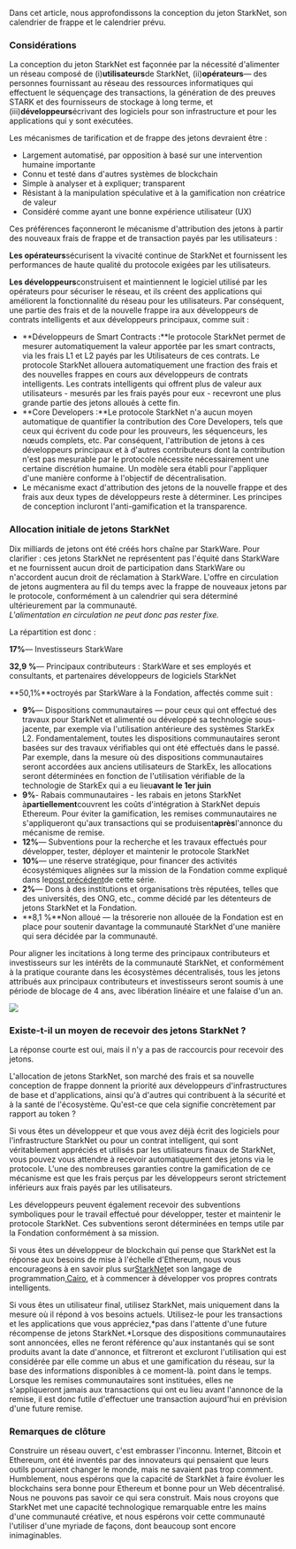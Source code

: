 Dans cet article, nous approfondissons la conception du jeton StarkNet, son calendrier de frappe et le calendrier prévu.

### Considérations

La conception du jeton StarkNet est façonnée par la nécessité d'alimenter un réseau composé de (i)**utilisateurs**de StarkNet, (ii)**opérateurs**— des personnes fournissant au réseau des ressources informatiques qui effectuent le séquençage des transactions, la génération de des preuves STARK et des fournisseurs de stockage à long terme, et (iii)**développeurs**écrivant des logiciels pour son infrastructure et pour les applications qui y sont exécutées.

Les mécanismes de tarification et de frappe des jetons devraient être :

* Largement automatisé, par opposition à basé sur une intervention humaine importante
* Connu et testé dans d'autres systèmes de blockchain
* Simple à analyser et à expliquer; transparent
* Résistant à la manipulation spéculative et à la gamification non créatrice de valeur
* Considéré comme ayant une bonne expérience utilisateur (UX)

Ces préférences façonneront le mécanisme d'attribution des jetons à partir des nouveaux frais de frappe et de transaction payés par les utilisateurs :

**Les opérateurs**sécurisent la vivacité continue de StarkNet et fournissent les performances de haute qualité du protocole exigées par les utilisateurs.

**Les développeurs**construisent et maintiennent le logiciel utilisé par les opérateurs pour sécuriser le réseau, et ils créent des applications qui améliorent la fonctionnalité du réseau pour les utilisateurs. Par conséquent, une partie des frais et de la nouvelle frappe ira aux développeurs de contrats intelligents et aux développeurs principaux, comme suit :

* **Développeurs de Smart Contracts :**le protocole StarkNet permet de mesurer automatiquement la valeur apportée par les smart contracts, via les frais L1 et L2 payés par les Utilisateurs de ces contrats. Le protocole StarkNet allouera automatiquement une fraction des frais et des nouvelles frappes en cours aux développeurs de contrats intelligents. Les contrats intelligents qui offrent plus de valeur aux utilisateurs - mesurés par les frais payés pour eux - recevront une plus grande partie des jetons alloués à cette fin.
* **Core Developers :**Le protocole StarkNet n'a aucun moyen automatique de quantifier la contribution des Core Developers, tels que ceux qui écrivent du code pour les prouveurs, les séquenceurs, les nœuds complets, etc. Par conséquent, l'attribution de jetons à ces développeurs principaux et à d'autres contributeurs dont la contribution n'est pas mesurable par le protocole nécessite nécessairement une certaine discrétion humaine. Un modèle sera établi pour l'appliquer d'une manière conforme à l'objectif de décentralisation.
* Le mécanisme exact d'attribution des jetons de la nouvelle frappe et des frais aux deux types de développeurs reste à déterminer. Les principes de conception incluront l'anti-gamification et la transparence.

### Allocation initiale de jetons StarkNet

Dix milliards de jetons ont été créés hors chaîne par StarkWare. Pour clarifier : ces jetons StarkNet ne représentent pas l'équité dans StarkWare et ne fournissent aucun droit de participation dans StarkWare ou n'accordent aucun droit de réclamation à StarkWare. L'offre en circulation de jetons augmentera au fil du temps avec la frappe de nouveaux jetons par le protocole, conformément à un calendrier qui sera déterminé ultérieurement par la communauté.\
*L'alimentation en circulation ne peut donc pas rester fixe.*

La répartition est donc :

**17%**— Investisseurs StarkWare

**32,9 %**— Principaux contributeurs : StarkWare et ses employés et consultants, et partenaires développeurs de logiciels StarkNet

**50,1%**octroyés par StarkWare à la Fondation, affectés comme suit :

* **9%**— Dispositions communautaires — pour ceux qui ont effectué des travaux pour StarkNet et alimenté ou développé sa technologie sous-jacente, par exemple via l'utilisation antérieure des systèmes StarkEx L2. Fondamentalement, toutes les dispositions communautaires seront basées sur des travaux vérifiables qui ont été effectués dans le passé. Par exemple, dans la mesure où des dispositions communautaires seront accordées aux anciens utilisateurs de StarkEx, les allocations seront déterminées en fonction de l'utilisation vérifiable de la technologie de StarkEx qui a eu lieu**avant le 1er juin**
* **9%**- Rabais communautaires - les rabais en jetons StarkNet à**partiellement**couvrent les coûts d'intégration à StarkNet depuis Ethereum. Pour éviter la gamification, les remises communautaires ne s'appliqueront qu'aux transactions qui se produisent**après**l'annonce du mécanisme de remise.
* **12%**— Subventions pour la recherche et les travaux effectués pour développer, tester, déployer et maintenir le protocole StarkNet
* **10%**— une réserve stratégique, pour financer des activités écosystémiques alignées sur la mission de la Fondation comme expliqué dans le[post précédent](https://medium.com/@starkware/part-2-a-decentralization-and-governance-proposal-for-starknet-23e335645778)de cette série.
* **2%**— Dons à des institutions et organisations très réputées, telles que des universités, des ONG, etc., comme décidé par les détenteurs de jetons StarkNet et la Fondation.
* **8,1 %**Non alloué — la trésorerie non allouée de la Fondation est en place pour soutenir davantage la communauté StarkNet d'une manière qui sera décidée par la communauté.

Pour aligner les incitations à long terme des principaux contributeurs et investisseurs sur les intérêts de la communauté StarkNet, et conformément à la pratique courante dans les écosystèmes décentralisés, tous les jetons attribués aux principaux contributeurs et investisseurs seront soumis à une période de blocage de 4 ans, avec libération linéaire et une falaise d'un an.

![](/assets/1_qcosthgskfd-q6bn3yzghq-1.png)

### Existe-t-il un moyen de recevoir des jetons StarkNet ?

La réponse courte est oui, mais il n'y a pas de raccourcis pour recevoir des jetons.

L'allocation de jetons StarkNet, son marché des frais et sa nouvelle conception de frappe donnent la priorité aux développeurs d'infrastructures de base et d'applications, ainsi qu'à d'autres qui contribuent à la sécurité et à la santé de l'écosystème. Qu'est-ce que cela signifie concrètement par rapport au token ?

Si vous êtes un développeur et que vous avez déjà écrit des logiciels pour l'infrastructure StarkNet ou pour un contrat intelligent, qui sont véritablement appréciés et utilisés par les utilisateurs finaux de StarkNet, vous pouvez vous attendre à recevoir automatiquement des jetons via le protocole. L'une des nombreuses garanties contre la gamification de ce mécanisme est que les frais perçus par les développeurs seront strictement inférieurs aux frais payés par les utilisateurs.

Les développeurs peuvent également recevoir des subventions symboliques pour le travail effectué pour développer, tester et maintenir le protocole StarkNet. Ces subventions seront déterminées en temps utile par la Fondation conformément à sa mission.

Si vous êtes un développeur de blockchain qui pense que StarkNet est la réponse aux besoins de mise à l'échelle d'Ethereum, nous vous encourageons à en savoir plus sur[StarkNet](https://starknet.io/)et son langage de programmation,[Cairo](https://www.cairo-lang.org/), et à commencer à développer vos propres contrats intelligents.

Si vous êtes un utilisateur final, utilisez StarkNet, mais uniquement dans la mesure où il répond à vos besoins actuels. Utilisez-le pour les transactions et les applications que vous appréciez,*pas dans l'attente d'une future récompense de jetons StarkNet.*Lorsque des dispositions communautaires sont annoncées, elles ne feront référence qu'aux instantanés qui se sont produits avant la date d'annonce, et filtreront et excluront l'utilisation qui est considérée par elle comme un abus et une gamification du réseau, sur la base des informations disponibles à ce moment-là. point dans le temps. Lorsque les remises communautaires sont instituées, elles ne s'appliqueront jamais aux transactions qui ont eu lieu avant l'annonce de la remise, il est donc futile d'effectuer une transaction aujourd'hui en prévision d'une future remise.

### Remarques de clôture

Construire un réseau ouvert, c'est embrasser l'inconnu. Internet, Bitcoin et Ethereum, ont été inventés par des innovateurs qui pensaient que leurs outils pourraient changer le monde, mais ne savaient pas trop comment. Humblement, nous espérons que la capacité de StarkNet à faire évoluer les blockchains sera bonne pour Ethereum et bonne pour un Web décentralisé. Nous ne pouvons pas savoir ce qui sera construit. Mais nous croyons que StarkNet met une capacité technologique remarquable entre les mains d'une communauté créative, et nous espérons voir cette communauté l'utiliser d'une myriade de façons, dont beaucoup sont encore inimaginables.
